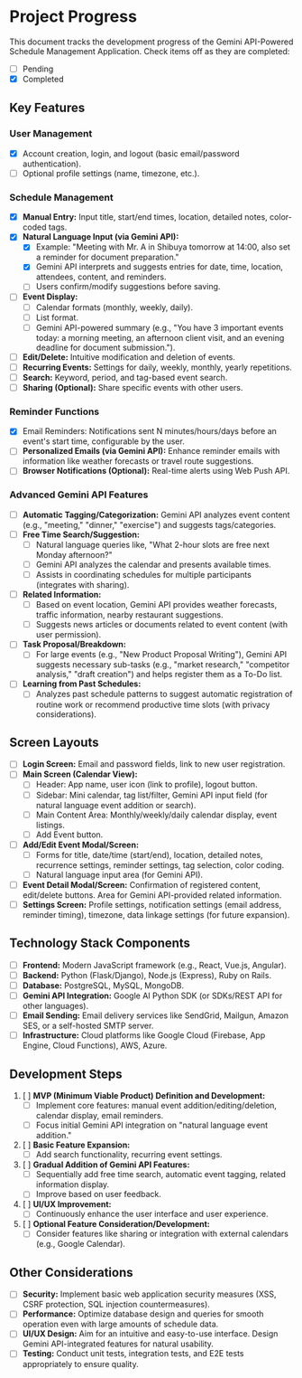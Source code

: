 # Project Progress

This document tracks the development progress of the Gemini API-Powered Schedule Management Application.
Check items off as they are completed:
- [ ] Pending
- [x] Completed

## Key Features

### User Management
- [x] Account creation, login, and logout (basic email/password authentication).
- [ ] Optional profile settings (name, timezone, etc.).

### Schedule Management
- [x] **Manual Entry:** Input title, start/end times, location, detailed notes, color-coded tags.
- [x] **Natural Language Input (via Gemini API):**
    - [x] Example: "Meeting with Mr. A in Shibuya tomorrow at 14:00, also set a reminder for document preparation."
    - [x] Gemini API interprets and suggests entries for date, time, location, attendees, content, and reminders.
    - [ ] Users confirm/modify suggestions before saving.
- [ ] **Event Display:**
    - [ ] Calendar formats (monthly, weekly, daily).
    - [ ] List format.
    - [ ] Gemini API-powered summary (e.g., "You have 3 important events today: a morning meeting, an afternoon client visit, and an evening deadline for document submission.").
- [ ] **Edit/Delete:** Intuitive modification and deletion of events.
- [ ] **Recurring Events:** Settings for daily, weekly, monthly, yearly repetitions.
- [ ] **Search:** Keyword, period, and tag-based event search.
- [ ] **Sharing (Optional):** Share specific events with other users.
### Reminder Functions
- [x] Email Reminders: Notifications sent N minutes/hours/days before an event\'s start time, configurable by the user.
- [ ] **Personalized Emails (via Gemini API):** Enhance reminder emails with information like weather forecasts or travel route suggestions.
- [ ] **Browser Notifications (Optional):** Real-time alerts using Web Push API.

### Advanced Gemini API Features
- [ ] **Automatic Tagging/Categorization:** Gemini API analyzes event content (e.g., "meeting," "dinner," "exercise") and suggests tags/categories.
- [ ] **Free Time Search/Suggestion:**
    - [ ] Natural language queries like, "What 2-hour slots are free next Monday afternoon?"
    - [ ] Gemini API analyzes the calendar and presents available times.
    - [ ] Assists in coordinating schedules for multiple participants (integrates with sharing).
- [ ] **Related Information:**
    - [ ] Based on event location, Gemini API provides weather forecasts, traffic information, nearby restaurant suggestions.
    - [ ] Suggests news articles or documents related to event content (with user permission).
- [ ] **Task Proposal/Breakdown:**
    - [ ] For large events (e.g., "New Product Proposal Writing"), Gemini API suggests necessary sub-tasks (e.g., "market research," "competitor analysis," "draft creation") and helps register them as a To-Do list.
- [ ] **Learning from Past Schedules:**
    - [ ] Analyzes past schedule patterns to suggest automatic registration of routine work or recommend productive time slots (with privacy considerations).
## Screen Layouts

- [ ] **Login Screen:** Email and password fields, link to new user registration.
- [ ] **Main Screen (Calendar View):**
    - [ ] Header: App name, user icon (link to profile), logout button.
    - [ ] Sidebar: Mini calendar, tag list/filter, Gemini API input field (for natural language event addition or search).
    - [ ] Main Content Area: Monthly/weekly/daily calendar display, event listings.
    - [ ] Add Event button.
- [ ] **Add/Edit Event Modal/Screen:**
    - [ ] Forms for title, date/time (start/end), location, detailed notes, recurrence settings, reminder settings, tag selection, color coding.
    - [ ] Natural language input area (for Gemini API).
- [ ] **Event Detail Modal/Screen:** Confirmation of registered content, edit/delete buttons. Area for Gemini API-provided related information.
- [ ] **Settings Screen:** Profile settings, notification settings (email address, reminder timing), timezone, data linkage settings (for future expansion).
## Technology Stack Components

- [ ] **Frontend:** Modern JavaScript framework (e.g., React, Vue.js, Angular).
- [ ] **Backend:** Python (Flask/Django), Node.js (Express), Ruby on Rails.
- [ ] **Database:** PostgreSQL, MySQL, MongoDB.
- [ ] **Gemini API Integration:** Google AI Python SDK (or SDKs/REST API for other languages).
- [ ] **Email Sending:** Email delivery services like SendGrid, Mailgun, Amazon SES, or a self-hosted SMTP server.
- [ ] **Infrastructure:** Cloud platforms like Google Cloud (Firebase, App Engine, Cloud Functions), AWS, Azure.
## Development Steps

1.  [ ] **MVP (Minimum Viable Product) Definition and Development:**
    *   [ ] Implement core features: manual event addition/editing/deletion, calendar display, email reminders.
    *   [ ] Focus initial Gemini API integration on "natural language event addition."
2.  [ ] **Basic Feature Expansion:**
    *   [ ] Add search functionality, recurring event settings.
3.  [ ] **Gradual Addition of Gemini API Features:**
    *   [ ] Sequentially add free time search, automatic event tagging, related information display.
    *   [ ] Improve based on user feedback.
4.  [ ] **UI/UX Improvement:**
    *   [ ] Continuously enhance the user interface and user experience.
5.  [ ] **Optional Feature Consideration/Development:**
    *   [ ] Consider features like sharing or integration with external calendars (e.g., Google Calendar).
## Other Considerations

- [ ] **Security:** Implement basic web application security measures (XSS, CSRF protection, SQL injection countermeasures).
- [ ] **Performance:** Optimize database design and queries for smooth operation even with large amounts of schedule data.
- [ ] **UI/UX Design:** Aim for an intuitive and easy-to-use interface. Design Gemini API-integrated features for natural usability.
- [ ] **Testing:** Conduct unit tests, integration tests, and E2E tests appropriately to ensure quality.
